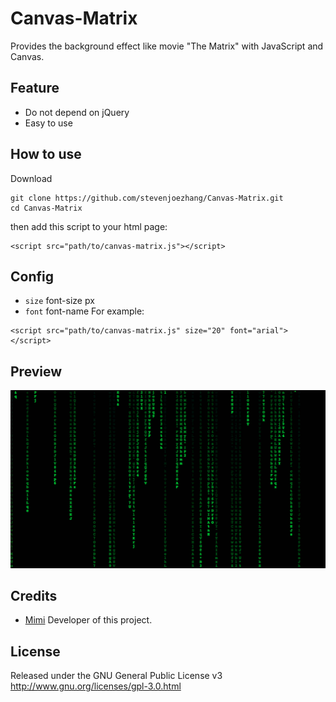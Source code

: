 # Canvas-Matrix
Provides the background effect like movie "The Matrix" with JavaScript and Canvas.

## Feature
- Do not depend on jQuery
- Easy to use

## How to use
Download
```
git clone https://github.com/stevenjoezhang/Canvas-Matrix.git
cd Canvas-Matrix
```
then add this script to your html page:
```
<script src="path/to/canvas-matrix.js"></script>
```

## Config
- `size` font-size px
- `font` font-name
For example:
```
<script src="path/to/canvas-matrix.js" size="20" font="arial"></script>
```

## Preview
![image](sample.png)

## Credits
* [Mimi](http://zsq.im) Developer of this project.

## License
Released under the GNU General Public License v3  
http://www.gnu.org/licenses/gpl-3.0.html
